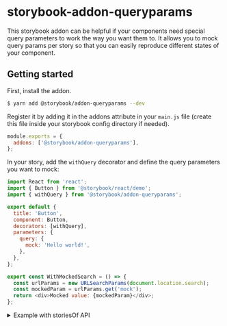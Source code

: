 # storybook-addon-queryparams

This storybook addon can be helpful if your components need special query parameters to work the way you want them to. It allows you to mock query params per story so that you can easily reproduce different states of your component.

## Getting started

First, install the addon.

```sh
$ yarn add @storybook/addon-queryparams --dev
```

Register it by adding it in the addons attribute in your `main.js` file (create this file inside your storybook config directory if needed).

```js
module.exports = {
  addons: ['@storybook/addon-queryparams'],
};
```

In your story, add the `withQuery` decorator and define the query parameters you want to mock:

```js
import React from 'react';
import { Button } from '@storybook/react/demo';
import { withQuery } from '@storybook/addon-queryparams';

export default {
  title: 'Button',
  component: Button,
  decorators: [withQuery],
  parameters: {
    query: {
      mock: 'Hello world!',
    },
  },
};

export const WithMockedSearch = () => {
  const urlParams = new URLSearchParams(document.location.search);
  const mockedParam = urlParams.get('mock');
  return <div>Mocked value: {mockedParam}</div>;
};
```

<details>
  <summary>Example with storiesOf API</summary>

```js
import React from 'react';
import { storiesOf } from '@storybook/react';

storiesOf('button', module)
  .addParameters({
    query: {
      mock: 'Hello World!',
    },
  })
  .add('Prints the mocked parameter', () => {
    const urlParams = new URLSearchParams(document.location.search);
    const mockedParam = urlParams.get('mock');
    return <div>Mocked value: {mockedParam}</div>;
  });
```

</details>
